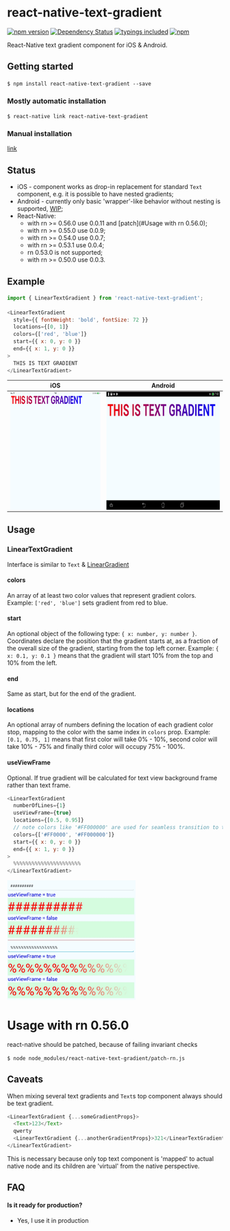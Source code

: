 
# react-native-text-gradient
[![npm version](https://badge.fury.io/js/react-native-text-gradient.svg?t=1495378566925)](https://badge.fury.io/js/react-native-text-gradient)
[![Dependency Status](https://david-dm.org/iyegoroff/react-native-text-gradient.svg?t=1495378566925)](https://david-dm.org/iyegoroff/react-native-text-gradient)
[![typings included](https://img.shields.io/badge/typings-included-brightgreen.svg?t=1495378566925)](#typescript)
[![npm](https://img.shields.io/npm/l/express.svg?t=1495378566925)](https://www.npmjs.com/package/react-native-text-gradient)

React-Native text gradient component for iOS & Android.

## Getting started

`$ npm install react-native-text-gradient --save`

### Mostly automatic installation

`$ react-native link react-native-text-gradient`

### Manual installation

[link](manual_installation.md)

## Status

- iOS - component works as drop-in replacement for standard `Text` component, e.g. it is possible to have nested gradients;
- Android - currently only basic 'wrapper'-like behavior without nesting is supported, [WIP](https://github.com/iyegoroff/react-native-text-gradient/tree/android-nested-gradient);
- React-Native:
  - with rn >= 0.56.0 use 0.0.11 and [patch](#Usage with rn 0.56.0);
  - with rn >= 0.55.0 use 0.0.9;
  - with rn >= 0.54.0 use 0.0.7;
  - with rn >= 0.53.1 use 0.0.4;
  - rn 0.53.0 is not supported;
  - with rn >= 0.50.0 use 0.0.3.


## Example

```javascript
import { LinearTextGradient } from 'react-native-text-gradient';

<LinearTextGradient
  style={{ fontWeight: 'bold', fontSize: 72 }}
  locations={[0, 1]}
  colors={['red', 'blue']}
  start={{ x: 0, y: 0 }}
  end={{ x: 1, y: 0 }}
>
  THIS IS TEXT GRADIENT
</LinearTextGradient>
```

iOS                                            |  Android
:---------------------------------------------:|:---------------------------------------------:
<img src="img/ios.png" align="left" height="275">  |  <img src="img/android.jpg" align="right" height="275">


## Usage

### LinearTextGradient
Interface is similar to `Text` & [LinearGradient](https://github.com/react-native-community/react-native-linear-gradient)

#### colors
An array of at least two color values that represent gradient colors. Example: `['red', 'blue']` sets gradient from red to blue.
  
#### start
An optional object of the following type: `{ x: number, y: number }`. Coordinates declare the position that the gradient starts at, as a fraction of the overall size of the gradient, starting from the top left corner. Example: `{ x: 0.1, y: 0.1 }` means that the gradient will start 10% from the top and 10% from the left.
 
#### end
Same as start, but for the end of the gradient.
 
#### locations
An optional array of numbers defining the location of each gradient color stop, mapping to the color with the same index in `colors` prop. Example: `[0.1, 0.75, 1]` means that first color will take 0% - 10%, second color will take 10% - 75% and finally third color will occupy 75% - 100%.

#### useViewFrame
Optional. If true gradient will be calculated for text view background frame rather than text frame.

```javascript
<LinearTextGradient
  numberOfLines={1}
  useViewFrame={true}
  locations={[0.5, 0.95]}
  // note colors like '#FF000000' are used for seamless transition to transparent
  colors={['#FF0000', '#FF000000']}
  start={{ x: 0, y: 0 }}
  end={{ x: 1, y: 0 }}
>
  %%%%%%%%%%%%%%%%%%%%%%
</LinearTextGradient>
```

<img src="img/useViewFrame.png" width="300">


# Usage with rn 0.56.0

react-native should be patched, because of failing invariant checks

`$ node node_modules/react-native-text-gradient/patch-rn.js`


## Caveats

When mixing several text gradients and `Text`s top component always should be text gradient.
```javascript
<LinearTextGradient {...someGradientProps}>
  <Text>123</Text>
  qwerty
  <LinearTextGradient {...anotherGradientProps}>321</LinearTextGradient>
</LinearTextGradient>
```
This is necessary because only top text component is 'mapped' to actual native node and its children are 'virtual' from the native perspective.

## FAQ

#### Is it ready for production?
- Yes, I use it in production
